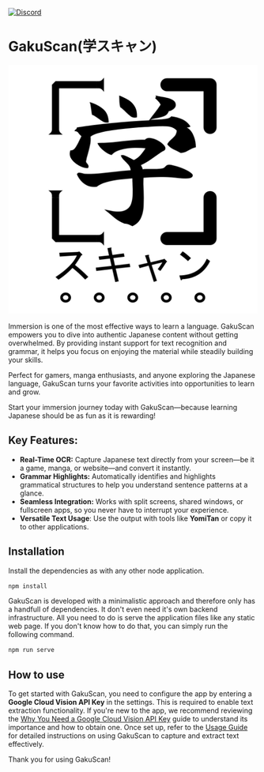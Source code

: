 [![Discord](https://img.shields.io/discord/1327359399811092552?logo=discord&logoColor=%23fff&label=Discord&labelColor=%235865F2)](https://discord.com/invite/mDumA87rph)
# GakuScan(学スキャン)
![GakuScan Logo](assets/logo-simplyfied.svg)

Immersion is one of the most effective ways to learn a language. GakuScan empowers you to dive into authentic Japanese content without getting overwhelmed. By providing instant support for text recognition and grammar, it helps you focus on enjoying the material while steadily building your skills.

Perfect for gamers, manga enthusiasts, and anyone exploring the Japanese language, GakuScan turns your favorite activities into opportunities to learn and grow.

Start your immersion journey today with GakuScan—because learning Japanese should be as fun as it is rewarding!

## Key Features:
 - **Real-Time OCR:** Capture Japanese text directly from your screen—be it a game, manga, or website—and convert it instantly.
 - **Grammar Highlights:** Automatically identifies and highlights grammatical structures to help you understand sentence patterns at a glance.
 - **Seamless Integration:** Works with split screens, shared windows, or fullscreen apps, so you never have to interrupt your experience.
 - **Versatile Text Usage**: Use the output with tools like **YomiTan** or copy it to other applications.

## Installation
Install the dependencies as with any other node application.
```bash
npm install
```
GakuScan is developed with a minimalistic approach and therefore only has a handfull of dependencies. It don't even need it's own backend infrastructure. All you need to do is serve the application files like any static web page. If you don't know how to do that, you can simply run the following command.
```bash
npm run serve
```

## How to use
To get started with GakuScan, you need to configure the app by entering a **Google Cloud Vision API Key** in the settings. This is required to enable text extraction functionality. If you're new to the app, we recommend reviewing the [Why You Need a Google Cloud Vision API Key](./docs/google-vision.md) guide to understand its importance and how to obtain one. Once set up, refer to the [Usage Guide](./docs/usage.md) for detailed instructions on using GakuScan to capture and extract text effectively.

Thank you for using GakuScan!